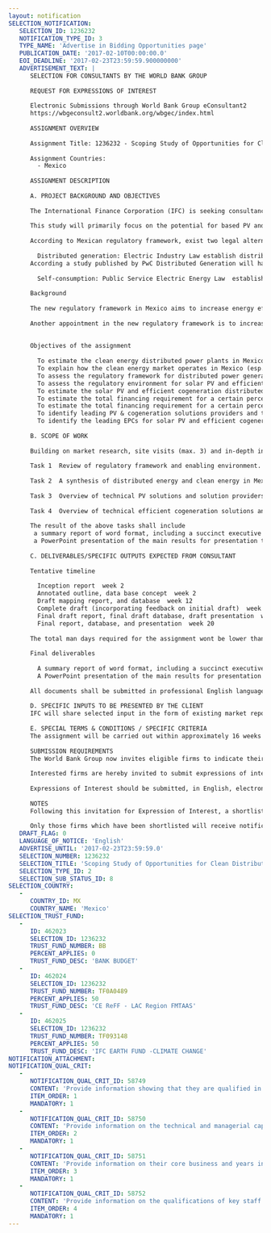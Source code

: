 ```yaml
---
layout: notification
SELECTION_NOTIFICATION: 
   SELECTION_ID: 1236232
   NOTIFICATION_TYPE_ID: 3
   TYPE_NAME: 'Advertise in Bidding Opportunities page'
   PUBLICATION_DATE: '2017-02-10T00:00:00.0'
   EOI_DEADLINE: '2017-02-23T23:59:59.900000000'
   ADVERTISEMENT_TEXT: |
      SELECTION FOR CONSULTANTS BY THE WORLD BANK GROUP
      
      REQUEST FOR EXPRESSIONS OF INTEREST
      
      Electronic Submissions through World Bank Group eConsultant2
      https://wbgeconsult2.worldbank.org/wbgec/index.html
      
      ASSIGNMENT OVERVIEW
      
      Assignment Title: 1236232 - Scoping Study of Opportunities for Clean Distributed Generation Solutions in Mexico
      
      Assignment Countries:
        - Mexico
      
      ASSIGNMENT DESCRIPTION
      
      A. PROJECT BACKGROUND AND OBJECTIVES
      
      The International Finance Corporation (IFC) is seeking consultancy services to undertake an analysis of the current market and key barriers present for clean energy solutions for distributed generation market in Mexico.
      
      This study will primarily focus on the potential for based PV and efficient cogeneration solutions with to serve clients need for clean distributed power generation on a scale at which clean distributed power generation at the facility becomes commercially viable. This study will also map the PV & efficient cogeneration solution providers and leading EPC (Engineering procurement and construction) companies for distributed power generation that are active in Mexico. 
      
      According to Mexican regulatory framework, exist two legal alternatives for on-site power generation.
      
      	Distributed generation: Electric Industry Law establish distributed generation as any power solution connected into the national electric system if this is the case, energy supplier needs a permit in order to sell energy into the grid. In here, electricity is sold to a third user or final user as long as the electricity be generated inside the final user facilities.
      According a study published by PwC Distributed Generation will have open and not unduly-discriminatory access to the Distribution grid as well as to markets where its production can be sold.
      
      	Self-consumption: Public Service Electric Energy Law  establish auto-supply as including any power solutions dedicated to inside the fence applications. Mexican regulation does not allow providing energy into the national electric system. Since the energy generated is for self-consumption, sale of energy is possible only for the power plant stakeholders. 
       
      Background
      
      The new regulatory framework in Mexico aims to increase energy efficiency and increase not only the installed capacity but also increase clean energy generation. Work in energy efficiency is been done by incentivizing distributed generation, it is estimated that losses in transmission in the national grid were around 15%.  During 2014 the transmission lines worked with 250,000 GWh this means that the losses by transmission inefficiency are approximately 37,500 GWh.
      
      Another appointment in the new regulatory framework is to increase the clean energy generation. In 2013, 83% of electricity generation came from fossil fuels this is equivalent to 243,604 GWh, the dependence in one fuel compromise national energy security. Mexican government has established a goal for year 2024 to generate 35% of the electricity with clean energy source; in consequence, energy security will be enhance by diversifying the national energy mix.
      
      
      Objectives of the assignment
      
      	To estimate the clean energy distributed power plants in Mexico and explain how is their participation in the electricity market.
      	To explain how the clean energy market operates in Mexico (esp. Clean Energy Certificates).
      	To assess the regulatory framework for distributed power generation in Mexico.
      	To assess the regulatory environment for solar PV and efficient cogeneration solutions for distributed power generation in Mexico
      	To estimate the solar PV and efficient cogeneration distributed power generation potential in Mexico
      	To estimate the total financing requirement for a certain percentage of solar PV uptake.
      	To estimate the total financing requirement for a certain percentage of efficient cogeneration uptake.
      	To identify leading PV & cogeneration solutions providers and their business model.
      	To identify the leading EPCs for solar PV and efficient cogeneration solutions for distributed power generation that are active in Mexico.
      
      B. SCOPE OF WORK
      
      Building on market research, site visits (max. 3) and in-depth interviews (30), this task will provide succinct assessment of the Mexican distributed generation market. The services of the consultant are structured into the following tasks.
      
      Task 1  Review of regulatory framework and enabling environment. This shall include a rapid review of regulations, incentives, and potential current regulatory/legal/permit barriers, which are applicable and relevant for entities considering distributed generation and clean energy generation.  The consultant shall also produce a short analysis of additional current regulatory/enabling environment related issues that arise when distributed renewable plants are sized in excess of captive load and are looking to sell excess power, and a summary analysis of proposals under consideration of relevance to this option.
      
      Task 2  A synthesis of distributed energy and clean energy in Mexico describing the status quo of this market (ie with estimates of supplier energy supply options) per but not limited to the following categories, the key market segments based on geographic location, production capacity, energy usage profile (for example: stratification of energy source, load profile, and investment potential). 
      
      Task 3  Overview of technical PV solutions and solution providers in the Mexican market identify the leading PV solution providers and their business models; describing the products and services offered in the Mexican market with their main technical characteristics (reliability, achievable power and energy penetration, degree of retrofitting, after sales service provisions, etc.) The Consultant shall also identify and describe the Solar EPCs that are active in the Mexican market.
      
      Task 4  Overview of technical efficient cogeneration solutions and solution providers in the Mexican market identify the leading cogeneration solution providers and their business models; describing the products and services offered in the Mexican market with their main technical characteristics. The Consultant shall also identify and describe the cogeneration EPCs that are active in the Mexican market.
      
      The result of the above tasks shall include
      ­	a summary report of word format, including a succinct executive summary
      ­	a PowerPoint presentation of the main results for presentation to external audiences (20-40 slides)
      
      C. DELIVERABLES/SPECIFIC OUTPUTS EXPECTED FROM CONSULTANT
      
      Tentative timeline
      
      	Inception report  week 2
      	Annotated outline, data base concept  week 2
      	Draft mapping report, and database  week 12
      	Complete draft (incorporating feedback on initial draft)  week 16
      	Final draft report, final draft database, draft presentation  week 18
      	Final report, database, and presentation  week 20
      
      The total man days required for the assignment wont be lower than 100.
      
      Final deliverables
      
      	A summary report of word format, including a succinct executive summary; meaningful segmentation/ categorization of the solar PV market & efficient cogeneration; a ranking of clients based on techno-commercial assessment; solution provider database (e.g. Excel) for all identified providers in Mexico with the main profile information and contact data., and summary section on enabling environment.
      	A PowerPoint presentation of the main results for presentation to external audiences (20-40 slides).
      
      All documents shall be submitted in professional English language and in editable World, Excel, or PowerPoint format.
      
      D. SPECIFIC INPUTS TO BE PRESENTED BY THE CLIENT
      IFC will share selected input in the form of existing market reports, scoping studies supported by IFC, or useful publicly available resources, and a list of contact info of leading supplier to interview. However, the Consultant is expected to perform independent in-depth research.
      
      E. SPECIAL TERMS & CONDITIONS / SPECIFIC CRITERIA
      The assignment will be carried out within approximately 16 weeks by an external consulting firm, with all work completed by June 30, 2017 (depending on date of contract signature)
      
      SUBMISSION REQUIREMENTS
      The World Bank Group now invites eligible firms to indicate their interest in providing the services.  Interested firms must provide information indicating that they are qualified to perform the services (brochures, description of similar assignments, experience in similar conditions, availability of appropriate skills among staff, etc. for firms; CV and cover letter for individuals).  Please note that the total size of all attachments should be less than 5MB.  Consultants may associate to enhance their qualifications.
      
      Interested firms are hereby invited to submit expressions of interest.
      
      Expressions of Interest should be submitted, in English, electronically through World Bank Group eConsultant2 (https://wbgeconsult2.worldbank.org/wbgec/index.html)
      
      NOTES
      Following this invitation for Expression of Interest, a shortlist of qualified firms will be formally invited to submit proposals. Shortlisting and selection will be subject to the availability of funding.
      
      Only those firms which have been shortlisted will receive notification. No debrief will be provided to firms which have not been shortlisted.
   DRAFT_FLAG: 0
   LANGUAGE_OF_NOTICE: 'English'
   ADVERTISE_UNTIL: '2017-02-23T23:59:59.0'
   SELECTION_NUMBER: 1236232
   SELECTION_TITLE: 'Scoping Study of Opportunities for Clean Distributed Generation Solutions in Mexico'
   SELECTION_TYPE_ID: 2
   SELECTION_SUB_STATUS_ID: 8
SELECTION_COUNTRY: 
   - 
      COUNTRY_ID: MX
      COUNTRY_NAME: 'Mexico'
SELECTION_TRUST_FUND: 
   - 
      ID: 462023
      SELECTION_ID: 1236232
      TRUST_FUND_NUMBER: BB
      PERCENT_APPLIES: 0
      TRUST_FUND_DESC: 'BANK BUDGET'
   - 
      ID: 462024
      SELECTION_ID: 1236232
      TRUST_FUND_NUMBER: TF0A0489
      PERCENT_APPLIES: 50
      TRUST_FUND_DESC: 'CE ReFF - LAC Region FMTAAS'
   - 
      ID: 462025
      SELECTION_ID: 1236232
      TRUST_FUND_NUMBER: TF093148
      PERCENT_APPLIES: 50
      TRUST_FUND_DESC: 'IFC EARTH FUND -CLIMATE CHANGE'
NOTIFICATION_ATTACHMENT: 
NOTIFICATION_QUAL_CRIT: 
   - 
      NOTIFICATION_QUAL_CRIT_ID: 58749
      CONTENT: 'Provide information showing that they are qualified in the field of the assignment.'
      ITEM_ORDER: 1
      MANDATORY: 1
   - 
      NOTIFICATION_QUAL_CRIT_ID: 58750
      CONTENT: 'Provide information on the technical and managerial capabilities of the firm.'
      ITEM_ORDER: 2
      MANDATORY: 1
   - 
      NOTIFICATION_QUAL_CRIT_ID: 58751
      CONTENT: 'Provide information on their core business and years in business.'
      ITEM_ORDER: 3
      MANDATORY: 1
   - 
      NOTIFICATION_QUAL_CRIT_ID: 58752
      CONTENT: 'Provide information on the qualifications of key staff.'
      ITEM_ORDER: 4
      MANDATORY: 1
---
```

